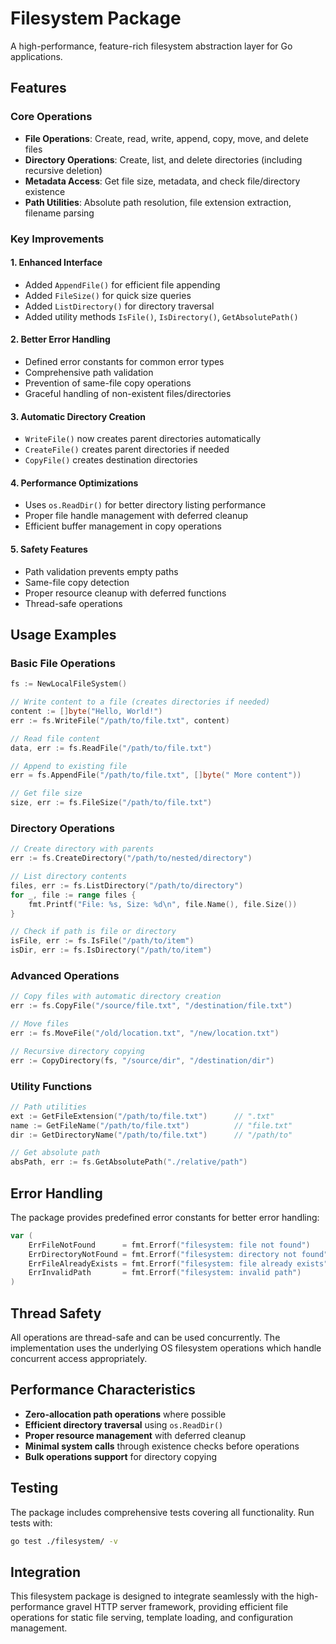 # Filesystem Package

A high-performance, feature-rich filesystem abstraction layer for Go applications.

## Features

### Core Operations
- **File Operations**: Create, read, write, append, copy, move, and delete files
- **Directory Operations**: Create, list, and delete directories (including recursive deletion)
- **Metadata Access**: Get file size, metadata, and check file/directory existence
- **Path Utilities**: Absolute path resolution, file extension extraction, filename parsing

### Key Improvements

#### 1. **Enhanced Interface**
- Added `AppendFile()` for efficient file appending
- Added `FileSize()` for quick size queries
- Added `ListDirectory()` for directory traversal
- Added utility methods `IsFile()`, `IsDirectory()`, `GetAbsolutePath()`

#### 2. **Better Error Handling**
- Defined error constants for common error types
- Comprehensive path validation
- Prevention of same-file copy operations
- Graceful handling of non-existent files/directories

#### 3. **Automatic Directory Creation**
- `WriteFile()` now creates parent directories automatically
- `CreateFile()` creates parent directories if needed
- `CopyFile()` creates destination directories

#### 4. **Performance Optimizations**
- Uses `os.ReadDir()` for better directory listing performance
- Proper file handle management with deferred cleanup
- Efficient buffer management in copy operations

#### 5. **Safety Features**
- Path validation prevents empty paths
- Same-file copy detection
- Proper resource cleanup with deferred functions
- Thread-safe operations

## Usage Examples

### Basic File Operations

```go
fs := NewLocalFileSystem()

// Write content to a file (creates directories if needed)
content := []byte("Hello, World!")
err := fs.WriteFile("/path/to/file.txt", content)

// Read file content
data, err := fs.ReadFile("/path/to/file.txt")

// Append to existing file
err = fs.AppendFile("/path/to/file.txt", []byte(" More content"))

// Get file size
size, err := fs.FileSize("/path/to/file.txt")
```

### Directory Operations

```go
// Create directory with parents
err := fs.CreateDirectory("/path/to/nested/directory")

// List directory contents
files, err := fs.ListDirectory("/path/to/directory")
for _, file := range files {
    fmt.Printf("File: %s, Size: %d\n", file.Name(), file.Size())
}

// Check if path is file or directory
isFile, err := fs.IsFile("/path/to/item")
isDir, err := fs.IsDirectory("/path/to/item")
```

### Advanced Operations

```go
// Copy files with automatic directory creation
err := fs.CopyFile("/source/file.txt", "/destination/file.txt")

// Move files
err := fs.MoveFile("/old/location.txt", "/new/location.txt")

// Recursive directory copying
err := CopyDirectory(fs, "/source/dir", "/destination/dir")
```

### Utility Functions

```go
// Path utilities
ext := GetFileExtension("/path/to/file.txt")      // ".txt"
name := GetFileName("/path/to/file.txt")          // "file.txt"
dir := GetDirectoryName("/path/to/file.txt")      // "/path/to"

// Get absolute path
absPath, err := fs.GetAbsolutePath("./relative/path")
```

## Error Handling

The package provides predefined error constants for better error handling:

```go
var (
    ErrFileNotFound      = fmt.Errorf("filesystem: file not found")
    ErrDirectoryNotFound = fmt.Errorf("filesystem: directory not found")
    ErrFileAlreadyExists = fmt.Errorf("filesystem: file already exists")
    ErrInvalidPath       = fmt.Errorf("filesystem: invalid path")
)
```

## Thread Safety

All operations are thread-safe and can be used concurrently. The implementation uses the underlying OS filesystem operations which handle concurrent access appropriately.

## Performance Characteristics

- **Zero-allocation path operations** where possible
- **Efficient directory traversal** using `os.ReadDir()`
- **Proper resource management** with deferred cleanup
- **Minimal system calls** through existence checks before operations
- **Bulk operations support** for directory copying

## Testing

The package includes comprehensive tests covering all functionality. Run tests with:

```bash
go test ./filesystem/ -v
```

## Integration

This filesystem package is designed to integrate seamlessly with the high-performance gravel HTTP server framework, providing efficient file operations for static file serving, template loading, and configuration management.
